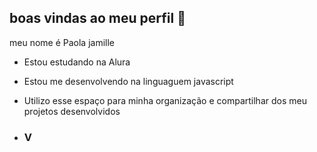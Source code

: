 ## boas vindas ao meu perfil 💙

meu nome é Paola jamille

- Estou estudando na Alura
- Estou me desenvolvendo na linguaguem javascript
- Utilizo esse espaço para minha organização e compartilhar dos meu projetos desenvolvidos

- ### V
